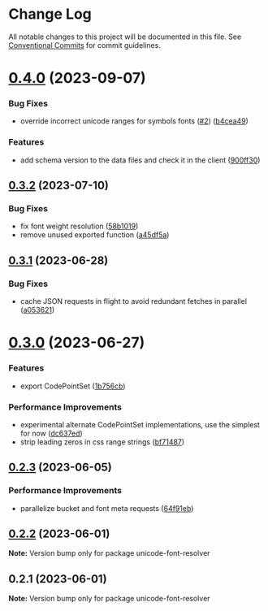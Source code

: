 # Change Log

All notable changes to this project will be documented in this file.
See [Conventional Commits](https://conventionalcommits.org) for commit guidelines.

# [0.4.0](https://github.com/lojjic/unicode-font-resolver/compare/v0.3.2...v0.4.0) (2023-09-07)

### Bug Fixes

- override incorrect unicode ranges for symbols fonts ([#2](https://github.com/lojjic/unicode-font-resolver/issues/2)) ([b4cea49](https://github.com/lojjic/unicode-font-resolver/commit/b4cea49ec220d11cb8579f98ffc3ff3f08c55ad3))

### Features

- add schema version to the data files and check it in the client ([900ff30](https://github.com/lojjic/unicode-font-resolver/commit/900ff305ade1ab765108dc5a5d347226c63970d8))

## [0.3.2](https://github.com/lojjic/unicode-font-resolver/compare/v0.3.1...v0.3.2) (2023-07-10)

### Bug Fixes

- fix font weight resolution ([58b1019](https://github.com/lojjic/unicode-font-resolver/commit/58b10193382d308ac54f680b035ee0a600f7b1af))
- remove unused exported function ([a45df5a](https://github.com/lojjic/unicode-font-resolver/commit/a45df5a4f6eb11d87e74a8006699eab79f911dd0))

## [0.3.1](https://github.com/lojjic/unicode-font-resolver/compare/v0.3.0...v0.3.1) (2023-06-28)

### Bug Fixes

- cache JSON requests in flight to avoid redundant fetches in parallel ([a053621](https://github.com/lojjic/unicode-font-resolver/commit/a053621278a649e50cc8b3d929976406464c14b7))

# [0.3.0](https://github.com/lojjic/unicode-font-resolver/compare/v0.2.3...v0.3.0) (2023-06-27)

### Features

- export CodePointSet ([1b756cb](https://github.com/lojjic/unicode-font-resolver/commit/1b756cbf5b5e1043c3cd7b5e96ec3e7f77dbc136))

### Performance Improvements

- experimental alternate CodePointSet implementations, use the simplest for now ([dc637ed](https://github.com/lojjic/unicode-font-resolver/commit/dc637ed66f6c2811e2a73d8cbb7c0a3aa1a16084))
- strip leading zeros in css range strings ([bf71487](https://github.com/lojjic/unicode-font-resolver/commit/bf71487b9826a1d01b8e5f883fe7ae49fc7753f4))

## [0.2.3](https://github.com/lojjic/unicode-font-resolver/compare/v0.2.2...v0.2.3) (2023-06-05)

### Performance Improvements

- parallelize bucket and font meta requests ([64f91eb](https://github.com/lojjic/unicode-font-resolver/commit/64f91ebdb3b8cc16f2b6ef4e90139ecb3459056c))

## [0.2.2](https://github.com/lojjic/unicode-font-resolver/compare/v0.2.1...v0.2.2) (2023-06-01)

**Note:** Version bump only for package unicode-font-resolver

## 0.2.1 (2023-06-01)

**Note:** Version bump only for package unicode-font-resolver
